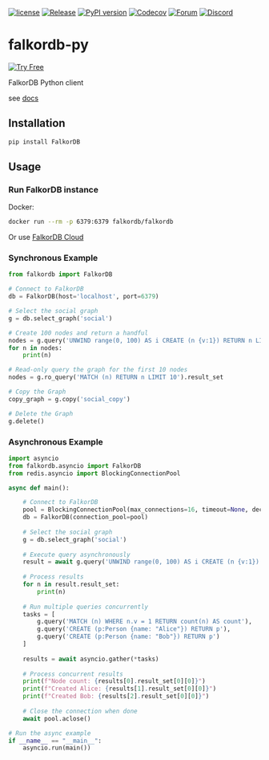 [![license](https://img.shields.io/github/license/falkordb/falkordb-py.svg)](https://github.com/falkordb/falkordb-py)
[![Release](https://img.shields.io/github/release/falkordb/falkordb-py.svg)](https://github.com/falkordb/falkordb-py/releases/latest)
[![PyPI version](https://badge.fury.io/py/falkordb.svg)](https://badge.fury.io/py/falkordb)
[![Codecov](https://codecov.io/gh/falkordb/falkordb-py/branch/main/graph/badge.svg)](https://codecov.io/gh/falkordb/falkordb-py)
[![Forum](https://img.shields.io/badge/Forum-falkordb-blue)](https://github.com/orgs/FalkorDB/discussions)
[![Discord](https://img.shields.io/discord/1146782921294884966?style=flat-square)](https://discord.gg/ErBEqN9E)

# falkordb-py

[![Try Free](https://img.shields.io/badge/Try%20Free-FalkorDB%20Cloud-FF8101?labelColor=FDE900&style=for-the-badge&link=https://app.falkordb.cloud)](https://app.falkordb.cloud)

FalkorDB Python client

see [docs](http://falkordb-py.readthedocs.io/)

## Installation
```sh
pip install FalkorDB
```

## Usage

### Run FalkorDB instance
Docker:
```sh
docker run --rm -p 6379:6379 falkordb/falkordb
```
Or use [FalkorDB Cloud](https://app.falkordb.cloud)

### Synchronous Example 

```python
from falkordb import FalkorDB

# Connect to FalkorDB
db = FalkorDB(host='localhost', port=6379)

# Select the social graph
g = db.select_graph('social')

# Create 100 nodes and return a handful
nodes = g.query('UNWIND range(0, 100) AS i CREATE (n {v:1}) RETURN n LIMIT 10').result_set
for n in nodes:
    print(n)

# Read-only query the graph for the first 10 nodes
nodes = g.ro_query('MATCH (n) RETURN n LIMIT 10').result_set

# Copy the Graph
copy_graph = g.copy('social_copy')

# Delete the Graph
g.delete()
```

### Asynchronous Example

```python
import asyncio
from falkordb.asyncio import FalkorDB
from redis.asyncio import BlockingConnectionPool

async def main():

    # Connect to FalkorDB
    pool = BlockingConnectionPool(max_connections=16, timeout=None, decode_responses=True)
    db = FalkorDB(connection_pool=pool)
    
    # Select the social graph
    g = db.select_graph('social')
    
    # Execute query asynchronously
    result = await g.query('UNWIND range(0, 100) AS i CREATE (n {v:1}) RETURN n LIMIT 10')
    
    # Process results
    for n in result.result_set:
        print(n)
    
    # Run multiple queries concurrently
    tasks = [
        g.query('MATCH (n) WHERE n.v = 1 RETURN count(n) AS count'),
        g.query('CREATE (p:Person {name: "Alice"}) RETURN p'),
        g.query('CREATE (p:Person {name: "Bob"}) RETURN p')
    ]
    
    results = await asyncio.gather(*tasks)
    
    # Process concurrent results
    print(f"Node count: {results[0].result_set[0][0]}")
    print(f"Created Alice: {results[1].result_set[0][0]}")
    print(f"Created Bob: {results[2].result_set[0][0]}")
    
    # Close the connection when done
    await pool.aclose()

# Run the async example
if __name__ == "__main__":
    asyncio.run(main())
```
